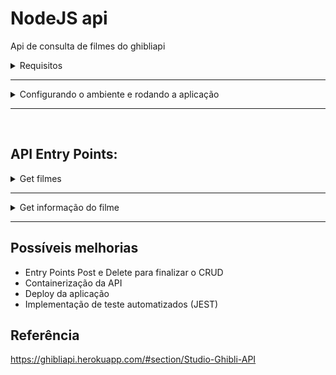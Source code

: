 # NodeJS api

Api de consulta de filmes do ghibliapi

<details>
  <summary>
    Requisitos
  </summary>

<br>
<a href="https://nodejs.org/en/" target="_blank">NodeJs</a>
<br>
<a href="https://docs.npmjs.com/downloading-and-installing-node-js-and-npm" target="_blank">NPM</a>
<br>
<br>

<b>Utilizando o docker para gerar o banco</b>
<br>
<a href="https://docs.docker.com/engine/install/" target="_blank">Docker</a>
<br>
<a href="https://docs.docker.com/compose/install/" target="_blank">Docker-Compose</a>

</details>
<hr>

<details>
  <summary>
   Configurando o ambiente e rodando a aplicação
  </summary>

<br>
<b>Conexão com o banco de dados:</b>
<p>Caso não possua um banco criado disponibilizei um docker-compose que irá criar um banco de dados e conectar automaticamente com o servidor, mas caso queira utilizar um banco existente basta alterar as configurações no arquivo <b>.env</b></p>

```
NODE_ENV=production
prod_access_key_id=(ip do banco)
prod_access_key_user=(usuário do banco)
prod_access_secrety_key=(senha do usuário)
prod_access_database=(nome da base de dados)
```

<b>Baixar as dependências:</b>

```
npm install
```

<b>Subir container docker:</b>
```
docker-compose up -d
```

<b>Rodar as migrations:</b>

```
npx knex migrate:latest
```
	
<b>Executar a aplicação:</b>

```
npm start
```

<b>Rodar as seed:</b>

```
npx knex seed:run
```

### Rodando o linter (opcional)
```
npx eslint --ext .ts ./
```
</details>
<hr>

<br>

## API Entry Points:
<details>
  <summary>
    Get filmes
  </summary>

[![Generic badge](https://img.shields.io/badge/Request-GET-gree.svg)]('#')

```
http://localhost:5000/api/v1/movies?&limit=2&offset=2
```

[![Ask Me Anything !](https://img.shields.io/badge/Response-ok-1abc9c.svg)](https://GitHub.com/Naereen/ama)
```json
{
	"movies": [
		{
			"id": "58611129-2dbc-4a81-a72f-77ddfc1b1b49",
			"title": "My Neighbor Totoro",
			"original_title": "となりのトトロ",
			"description": "Two sisters move to the country with their father in order to be closer to their hospitalized mother, and discover the surrounding trees are inhabited by Totoros, magical spirits of the forest. When the youngest runs away from home, the older sister seeks help from the spirits to find her.",
			"score": "93",
			"release_date": "1988"
		},
		{
			"id": "ea660b10-85c4-4ae3-8a5f-41cea3648e3e",
			"title": "Kiki's Delivery Service",
			"original_title": "魔女の宅急便",
			"description": "A young witch, on her mandatory year of independent life, finds fitting into a new community difficult while she supports herself by running an air courier service.",
			"score": "96",
			"release_date": "1989"
		}
	],
	"total": 22
}
```
</details>
<hr>

<details>
  <summary>
    Get informação do filme
  </summary>


[![Generic badge](https://img.shields.io/badge/Request-GET-blue.svg)](https://shields.io/)

```
http://localhost:5000/api/v1/movies/(id do filme)
```

[![Ask Me Anything !](https://img.shields.io/badge/Response-ok-1abc9c.svg)](https://GitHub.com/Naereen/ama)



```json
{
	"id": "4e236f34-b981-41c3-8c65-f8c9000b94e7",
	"title": "Only Yesterday",
	"original_title": "おもひでぽろぽろ",
	"description": "It’s 1982, and Taeko is 27 years old, unmarried, and has lived her whole life in Tokyo. She decides to visit her family in the countryside, and as the train travels through the night, memories flood back of her younger years: the first immature stirrings of romance, the onset of puberty, and the frustrations of math and boys. At the station she is met by young farmer Toshio, and the encounters with him begin to reconnect her to forgotten longings. In lyrical switches between the present and the past, Taeko contemplates the arc of her life, and wonders if she has been true to the dreams of her childhood self.",
	"score": "100",
	"release_date": "1991"
}
```
</details>
<hr>

## Possíveis melhorias
- Entry Points Post e Delete para finalizar o CRUD
- Containerização da API
- Deploy da aplicação
- Implementação de teste automatizados (JEST)

## Referência 
https://ghibliapi.herokuapp.com/#section/Studio-Ghibli-API
